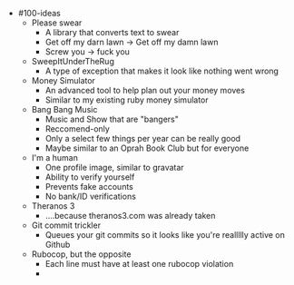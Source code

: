 - #100-ideas
	- Please swear
		- A library that converts text to swear
		- Get off my darn lawn -> Get off my damn lawn
		- Screw you -> fuck you
	- SweepItUnderTheRug
		- A type of exception that makes it look like nothing went wrong
	- Money Simulator
		- An advanced tool to help plan out your money moves
		- Similar to my existing ruby money simulator
	- Bang Bang Music
		- Music and Show that are "bangers"
		- Reccomend-only
		- Only a select few things per year can be really good
		- Maybe similar to an Oprah Book Club but for everyone
	- I'm a human
		- One profile image, similar to gravatar
		- Ability to verify yourself
		- Prevents fake accounts
		- No bank/ID verifications
	- Theranos 3
		- ....because theranos3.com was already taken
	- Git commit trickler
		- Queues your git commits so it looks like you're reallllly active on Github
	- Rubocop, but the opposite
		- Each line must have at least one rubocop violation
		-